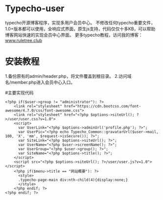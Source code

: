 # Typecho-user

typecho开源博客程序，实现多用户会员中心。
不修改任何typecho重要文件，1.0+版本都可以使用，全响应式界面，原生js支持，代码仅仅十多KB，可以帮助博客网站快速的实现会员中心界面。
更多typecho教程，访问我的博客：www.ruletree.club

# 安装教程

1.备份原有的admin/header.php，将文件覆盖到根目录。
2.访问域名/member.php进入会员中心入口。

#主要实现代码

	<?php if($user->group != "administrator"): ?>
        <link rel="stylesheet" href="https://cdn.bootcss.com/font-awesome/4.7.0/css/font-awesome.css">
        <link rel="stylesheet" href="<?php $options->siteUrl(); ?>/user/user.css?v=1.0">
        <script>
          var UserLink="<?php $options->adminUrl('profile.php'); ?>";
          var UserPic="<?php echo Typecho_Common::gravatarUrl($user->mail, 100, 'X', 'mm', $request->isSecure()); ?>";
          var SiteLink="<?php $options->siteUrl(); ?>";
          var UserName="<?php $user->screenName(); ?>";
          var UserGroup="<?php $user->group(); ?>";
          var SiteName="<?php $options->title(); ?>";
        </script>
        <script src="<?php $options->siteUrl(); ?>/user/user.js?v=1.0"></script>
        <?php if($menu->title == "网站概要"): ?>
          <style>
          .typecho-page-main div:nth-child(4){display:none;}
          </style>
        <?php endif; ?>
	<?php endif; ?>
 
 
